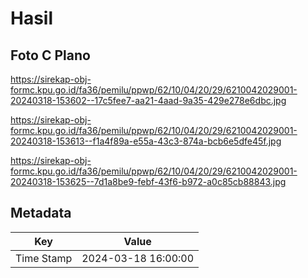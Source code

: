 # Hasil

## Foto C Plano

https://sirekap-obj-formc.kpu.go.id/fa36/pemilu/ppwp/62/10/04/20/29/6210042029001-20240318-153602--17c5fee7-aa21-4aad-9a35-429e278e6dbc.jpg

https://sirekap-obj-formc.kpu.go.id/fa36/pemilu/ppwp/62/10/04/20/29/6210042029001-20240318-153613--f1a4f89a-e55a-43c3-874a-bcb6e5dfe45f.jpg

https://sirekap-obj-formc.kpu.go.id/fa36/pemilu/ppwp/62/10/04/20/29/6210042029001-20240318-153625--7d1a8be9-febf-43f6-b972-a0c85cb88843.jpg


## Metadata

| Key        | Value               |
| ---------- | ------------------- |
| Time Stamp | 2024-03-18 16:00:00 |




